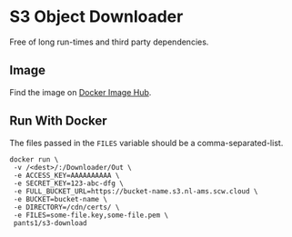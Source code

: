 # S3 Object Downloader

Free of long run-times and third party dependencies.

## Image

Find the image on [Docker Image Hub](https://hub.docker.com/r/pants1/s3-download).

## Run With Docker

The files passed in the `FILES` variable should be a comma-separated-list.

```
docker run \
 -v /<dest>/:/Downloader/Out \ 
 -e ACCESS_KEY=AAAAAAAAAA \
 -e SECRET_KEY=123-abc-dfg \
 -e FULL_BUCKET_URL=https://bucket-name.s3.nl-ams.scw.cloud \
 -e BUCKET=bucket-name \
 -e DIRECTORY=/cdn/certs/ \
 -e FILES=some-file.key,some-file.pem \
 pants1/s3-download
```